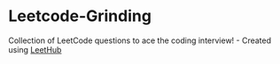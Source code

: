 # Leetcode-Grinding
Collection of LeetCode questions to ace the coding interview! - Created using [LeetHub](https://github.com/QasimWani/LeetHub)
